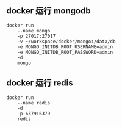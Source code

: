## docker 运行 mongodb
```
docker run 
    --name mongo 
    -p 27017:27017
    -v ~/workspace/docker/mongo:/data/db 
    -e MONGO_INITDB_ROOT_USERNAME=admin 
    -e MONGO_INITDB_ROOT_PASSWORD=admin 
    -d 
    mongo
```

## docker 运行 redis
```
docker run
	--name redis
	-d 
	-p 6379:6379
	redis
```
